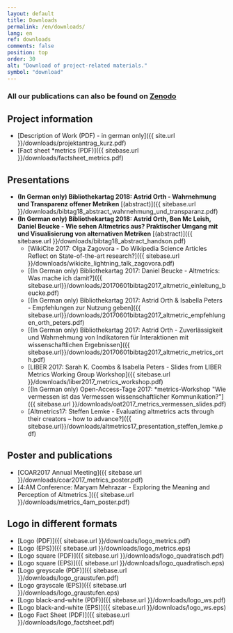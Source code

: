 ```yaml
---
layout: default
title: Downloads
permalink: /en/downloads/
lang: en
ref: downloads
comments: false
position: top
order: 30
alt: "Download of project-related materials."
symbol: "download"
---
```

<!-- Start editing content here -->
### All our publications can also be found on [Zenodo](https://zenodo.org/communities/metrics-project?page=1&size=20)   
## Project information
  * [Description of Work (PDF) - in german only]({{ site.url }}/downloads/projektantrag_kurz.pdf)   
  * [Fact sheet \*metrics (PDF)]({{ sitebase.url }}/downloads/factsheet_metrics.pdf)  

## Presentations  
* **(In German only) Bibliothekartag 2018: Astrid Orth - Wahrnehmung und Transparenz offener Metriken** [(abstract)]({{ sitebase.url }}/downloads/bibtag18_abstract_wahrnehmung_und_transparanz.pdf)  
* **(In German only) Bibliothekartag 2018: Astrid Orth, Ben Mc Leish, Daniel Beucke - Wie sehen Altmetrics aus? Praktischer Umgang mit und Visualisierung von alternativen Metriken** [(abstract)]({{ sitebase.url }}/downloads/bibtag18_abstract_handson.pdf)  
  * [WikiCite 2017: Olga Zagovora - Do Wikipedia Science Articles Reflect on State-of-the-art research?]({{ sitebase.url }}/downloads/wikicite_lightning_talk_zagovora.pdf) 
  * [(In German only) Bibliothekartag 2017: Daniel Beucke - Altmetrics: Was mache ich damit?]({{ sitebase.url}}/downloads/20170601bibtag2017_altmetric_einleitung_beucke.pdf)  
  * [(In German only) Bibliothekartag 2017: Astrid Orth & Isabella Peters - Empfehlungen zur Nutzung geben]({{ sitebase.url}}/downloads/20170601bibtag2017_altmetric_empfehlungen_orth_peters.pdf)  
  * [(In German only) Bibliothekartag 2017: Astrid Orth - Zuverlässigkeit und Wahrnehmung von Indikatoren für Interaktionen mit wissenschaftlichen Ergebnissen]({{ sitebase.url}}/downloads/20170601bibtag2017_altmetric_metrics_orth.pdf)  
   * [LIBER 2017: Sarah K. Coombs & Isabella Peters - Slides from LIBER Metrics Working Group Workshop]({{ sitebase.url }}/downloads/liber2017_metrics_workshop.pdf)  
   * [(In German only) Open-Access-Tage 2017: \*metrics-Workshop "Wie vermessen ist das Vermessen wissenschaftlicher Kommunikation?"]({{ sitebase.url }}/downloads/oat2017_metrics_vermessen_slides.pdf)  
  * [Altmetrics17: Steffen Lemke - Evaluating altmetrics acts through their creators – how to advance?]({{ sitebase.url}}/downloads/altmetrics17_presentation_steffen_lemke.pdf)

## Poster and publications
  * [COAR2017 Annual Meeting]({{ sitebase.url }}/downloads/coar2017_metrics_poster.pdf)  
  * [4:AM Conference: Maryam Mehrazar - Exploring the Meaning and Perception of Altmetrics.]({{ sitebase.url }}/downloads/metrics_4am_poster.pdf)   

## Logo in different formats
  * [Logo (PDF)]({{ sitebase.url }}/downloads/logo_metrics.pdf)  
  * [Logo (EPS)]({{ sitebase.url }}/downloads/logo_metrics.eps)  
  * [Logo square (PDF)]({{ sitebase.url }}/downloads/logo_quadratisch.pdf)  
  * [Logo square (EPS)]({{ sitebase.url }}/downloads/logo_quadratisch.eps)  
  * [Logo greyscale (PDF)]({{ sitebase.url }}/downloads/logo_graustufen.pdf)  
  * [Logo grayscale (EPS)]({{ sitebase.url }}/downloads/logo_graustufen.eps)  
  * [Logo black-and-white (PDF)]({{ sitebase.url }}/downloads/logo_ws.pdf)  
  * [Logo black-and-white (EPS)]({{ sitebase.url }}/downloads/logo_ws.eps)  
  * [Logo Fact Sheet (PDF)]({{ sitebase.url }}/downloads/logo_factsheet.pdf)     
 
